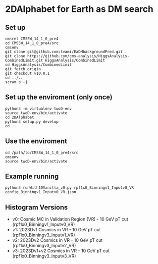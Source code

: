 # 2DAlphabet for Earth as DM search

## Set up
```
cmsrel CMSSW_14_1_0_pre4
cd CMSSW_14_1_0_pre4/src
cmsenv
git clone git@github.com:tvami/EaDMbackgroundPred.git .
git clone https://github.com/cms-analysis/HiggsAnalysis-CombinedLimit.git HiggsAnalysis/CombinedLimit
cd HiggsAnalysis/CombinedLimit
git fetch origin
git checkout v10.0.1
cd ../..
scram b -j
```

## Set up the enviroment (only once)
```
python3 -m virtualenv twoD-env
source twoD-env/bin/activate
cd 2DAlphabet
python3 setup.py develop
cd ..
```

## Use the enviroment 
```
cd /path/to/CMSSW_14_1_0_pre4/src
cmsenv
source twoD-env/bin/activate
```

## Example running
```
python3 runWith1DVanilla_v0.py rpf1x0_Binningv1_Inputv0_VR config_Binningv1_Inputv0_VR.json
```

## Histogram Versions

- v0: Cosmic MC in Validation Region (VR) - 10 GeV pT cut (rpf1x0_Binningv1_Inputv0_VR)
- v1: 2023Dv1 Cosmics in VR - 10 GeV pT cut (rpf1x0_Binningv3_Inputv1_VR)
- v2: 2023Dv2 Cosmics in VR - 10 GeV pT cut (rpf1x0_Binningv3_Inputv2_VR)
- v3: 2023Dv1+v2 Cosmics in VR - 10 GeV pT cut (rpf1x0_Binningv3_Inputv3_VR)
